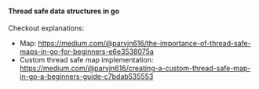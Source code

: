 #### Thread safe data structures in go

Checkout explanations:
- Map: https://medium.com/@parvjn616/the-importance-of-thread-safe-maps-in-go-for-beginners-e6e3538075a
- Custom thread safe map implementation: https://medium.com/@parvjn616/creating-a-custom-thread-safe-map-in-go-a-beginners-guide-c7bdab535553
